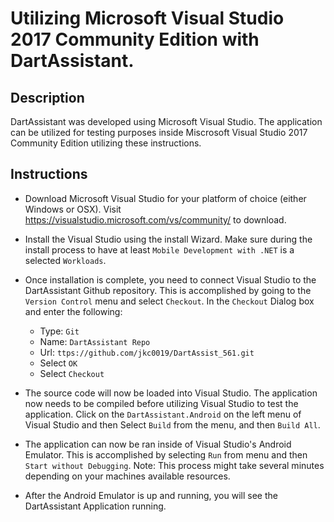 #  Utilizing Microsoft Visual Studio 2017 Community Edition with DartAssistant.

## Description

DartAssistant was developed using Microsoft Visual Studio.  The application can be utilized for testing purposes inside Miscrosoft Visual Studio 2017 Community Edition utilizing these instructions.

## Instructions
* Download Microsoft Visual Studio for your platform of choice (either Windows or OSX).  Visit https://visualstudio.microsoft.com/vs/community/ to download.

* Install the Visual Studio using the install Wizard.  Make sure during the install process to have at least `Mobile Development with .NET` is a selected `Workloads`.

* Once installation is complete, you need to connect Visual Studio to the DartAssistant Github repository.  This is accomplished by going to the `Version Control` menu and select `Checkout`.  In the `Checkout` Dialog box and enter the following:
  * Type: `Git`
  * Name: `DartAssistant Repo`
  * Url: `ttps://github.com/jkc0019/DartAssist_561.git`
  * Select `OK`
  * Select `Checkout`

* The source code will now be loaded into Visual Studio.  The application now needs to be compiled before utilizing Visual Studio to test the application.  Click on the `DartAssistant.Android` on the left menu of Visual Studio and then Select `Build` from the menu, and then `Build All`.  

* The application can now be ran inside of Visual Studio's Android Emulator.  This is accomplished by selecting `Run` from menu and then `Start without Debugging`.  Note: This process might take several minutes depending on your machines available resources.

* After the Android Emulator is up and running, you will see the DartAssistant Application running.
